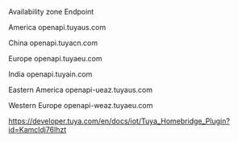 Availability zone	Endpoint

America	            openapi.tuyaus.com

China	            openapi.tuyacn.com

Europe	            openapi.tuyaeu.com

India	            openapi.tuyain.com

Eastern America	    openapi-ueaz.tuyaus.com

Western Europe	    openapi-weaz.tuyaeu.com

https://developer.tuya.com/en/docs/iot/Tuya_Homebridge_Plugin?id=Kamcldj76lhzt
